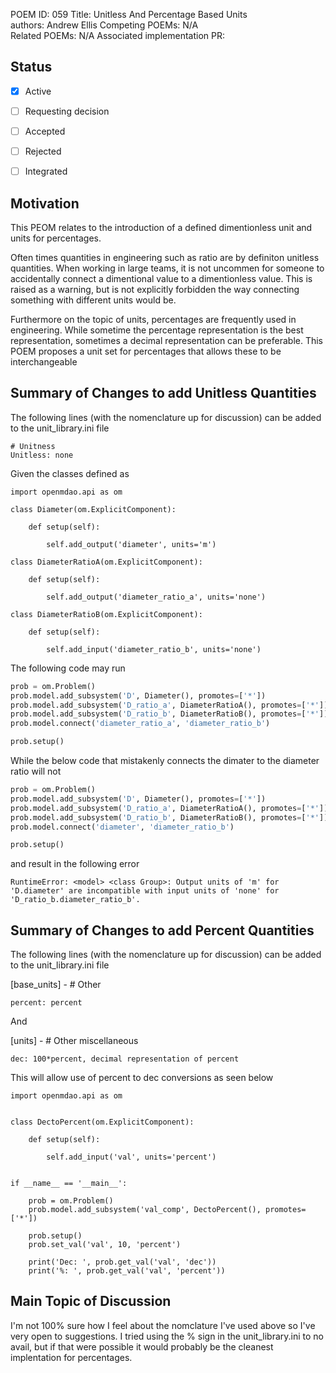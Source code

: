 POEM ID: 059 
Title:  Unitless And Percentage Based Units  
authors: Andrew Ellis 
Competing POEMs: N/A    
Related POEMs: N/A
Associated implementation PR:  

##  Status

- [x] Active
- [ ] Requesting decision
- [ ] Accepted
- [ ] Rejected
- [ ] Integrated


## Motivation

This PEOM relates to the introduction of a defined dimentionless unit and units for
percentages.  

Often times quantities in engineering such as ratio are by definiton unitless 
quantities. When working in large teams, it is not uncommen for someone to 
accidentally connect a dimentional value to a dimentionless value. This is raised
as a warning, but is not explicitly forbidden the way connecting something with
different units would be.

Furthermore on the topic of units, percentages are frequently used in engineering.
While sometime the percentage representation is the best representation, sometimes
a decimal representation can be preferable. This POEM proposes a unit set for 
percentages that allows these to be interchangeable


## Summary of Changes to add Unitless Quantities

The following lines (with the nomenclature up for discussion) can be added to the unit_library.ini file

```
# Unitness
Unitless: none
```

Given the classes defined as 

```pyton
import openmdao.api as om

class Diameter(om.ExplicitComponent):

    def setup(self):

        self.add_output('diameter', units='m')

class DiameterRatioA(om.ExplicitComponent):

    def setup(self):

        self.add_output('diameter_ratio_a', units='none')

class DiameterRatioB(om.ExplicitComponent):

    def setup(self):

        self.add_input('diameter_ratio_b', units='none')
```

The following code may run

```python
prob = om.Problem()
prob.model.add_subsystem('D', Diameter(), promotes=['*'])
prob.model.add_subsystem('D_ratio_a', DiameterRatioA(), promotes=['*'])
prob.model.add_subsystem('D_ratio_b', DiameterRatioB(), promotes=['*'])
prob.model.connect('diameter_ratio_a', 'diameter_ratio_b')

prob.setup()
```

While the below code that mistakenly connects the dimater to the diameter ratio
will not

```python
prob = om.Problem()
prob.model.add_subsystem('D', Diameter(), promotes=['*'])
prob.model.add_subsystem('D_ratio_a', DiameterRatioA(), promotes=['*'])
prob.model.add_subsystem('D_ratio_b', DiameterRatioB(), promotes=['*'])
prob.model.connect('diameter', 'diameter_ratio_b')

prob.setup()
```

and result in the following error

```
RuntimeError: <model> <class Group>: Output units of 'm' for 'D.diameter' are incompatible with input units of 'none' for 'D_ratio_b.diameter_ratio_b'.
```

## Summary of Changes to add Percent Quantities

The following lines (with the nomenclature up for discussion) can be added to the unit_library.ini file

[base_units] - # Other
```
percent: percent
```

And 

[units] - # Other miscellaneous
```
dec: 100*percent, decimal representation of percent
```

This will allow use of percent to dec conversions as seen below

```pyton
import openmdao.api as om


class DectoPercent(om.ExplicitComponent):

    def setup(self):

        self.add_input('val', units='percent')


if __name__ == '__main__':

    prob = om.Problem()
    prob.model.add_subsystem('val_comp', DectoPercent(), promotes=['*'])

    prob.setup()
    prob.set_val('val', 10, 'percent')

    print('Dec: ', prob.get_val('val', 'dec'))
    print('%: ', prob.get_val('val', 'percent'))
```

## Main Topic of Discussion
I'm not 100% sure how I feel about the nomclature I've used above so I've very 
open to suggestions. I tried using the % sign in the unit_library.ini to no avail,
but if that were possible it would probably be the cleanest implentation for percentages.